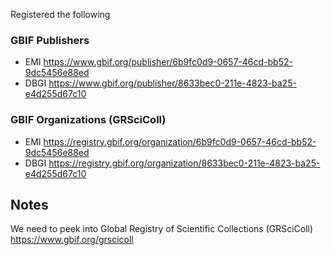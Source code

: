 

Registered the following 

### GBIF Publishers

- EMI https://www.gbif.org/publisher/6b9fc0d9-0657-46cd-bb52-9dc5456e88ed
- DBGI https://www.gbif.org/publisher/8633bec0-211e-4823-ba25-e4d255d67c10

### GBIF Organizations (GRSciColl)

- EMI https://registry.gbif.org/organization/6b9fc0d9-0657-46cd-bb52-9dc5456e88ed
- DBGI https://registry.gbif.org/organization/8633bec0-211e-4823-ba25-e4d255d67c10



## Notes

We need to peek into Global Registry of Scientific Collections (GRSciColl)
https://www.gbif.org/grscicoll